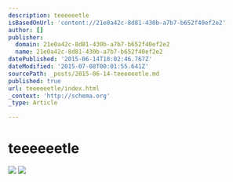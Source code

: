```yaml
---
description: teeeeeetle
isBasedOnUrl: 'content://21e0a42c-8d81-430b-a7b7-b652f40ef2e2'
author: []
publisher:
  domain: 21e0a42c-8d81-430b-a7b7-b652f40ef2e2
  name: 21e0a42c-8d81-430b-a7b7-b652f40ef2e2
datePublished: '2015-06-14T10:02:46.767Z'
dateModified: '2015-07-08T00:01:55.641Z'
sourcePath: _posts/2015-06-14-teeeeeetle.md
published: true
url: teeeeeetle/index.html
_context: 'http://schema.org'
_type: Article

---
```

# teeeeeetle
![](https://the-grid-user-content.s3-us-west-2.amazonaws.com/8b14839f-c250-4857-9a52-e9a51de7d85b.jpg)
![](https://the-grid-user-content.s3-us-west-2.amazonaws.com/3c72d8b1-0fc0-478d-9cb8-06bb491599d0.jpg)